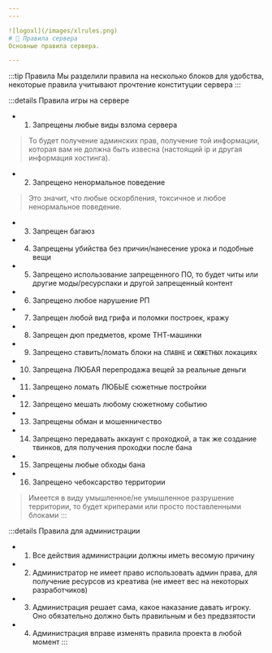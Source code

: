 ```yaml
---
---

![logoxl](/images/xlrules.png)
# 📖 Правила сервера
Основные правила сервера.

---
```


:::tip Правила
Мы разделили правила на несколько блоков для удобства, некоторые правила учитывают прочтение конституции сервера
:::

:::details Правила игры на сервере
- 1. Запрещены любые виды взлома сервера
> То будет получение админских прав, получение той информации, которая вам не должна быть извесна (настоящий ip и другая информация хостинга).
- 2. Запрещено ненормальное поведение
> Это значит, что любые оскорбления, токсичное и любое ненормальное поведение.
- 3. Запрещен багаюз
- 4. Запрещены убийства без причин/нанесение урока и подобные вещи
- 5. Запрещено использование запрещенного ПО, то будет читы или другие моды/ресурспаки и другой запрещенный контент
- 6. Запрещено любое нарушение РП
- 7. Запрещен любой вид грифа и поломки построек, кражу
- 8. Запрещен дюп предметов, кроме ТНТ-машинки
- 9. Запрещено ставить/ломать блоки на `СПАВНЕ` и `СЮЖЕТНЫХ` локациях
- 10. Запрещена ЛЮБАЯ перепродажа вещей за реальные деньги
- 11. Запрещено ломать ЛЮБЫЕ сюжетные постройки
- 12. Запрещено мешать любому сюжетному событию
- 13. Запрещены обман и мошенничество
- 14. Запрещено передавать аккаунт с проходкой, а так же создание твинков, для получения проходки после бана
- 15. Запрещены любые обходы бана
- 16. Запрещено чебоксарство территории
> Имеется в виду умышленное/не умышленное разрушение территории, то будет криперами или просто поставленными блоками
:::

:::details Правила для администрации
- 1. Все действия администрации должны иметь весомую причину
- 2. Администратор не имеет право использовать админ права, для получение ресурсов из креатива (не имеет вес на некоторых разработчиков)
- 3. Администрация решает сама, какое наказание давать игроку. Оно обязательно должно быть правильным и без предвзятости
- 4. Администрация вправе изменять правила проекта в любой момент
:::